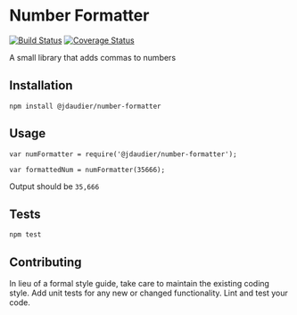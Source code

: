 # Number Formatter

[![Build Status](https://travis-ci.org/cody-pope/dynabernate.svg?branch=master)](https://travis-ci.org/cody-pope/dynabernate) [![Coverage Status](https://coveralls.io/repos/github/cody-pope/dynabernate/badge.svg?branch=master)](https://coveralls.io/github/cody-pope/dynabernate?branch=master)

A small library that adds commas to numbers

## Installation

`npm install @jdaudier/number-formatter`

## Usage

    var numFormatter = require('@jdaudier/number-formatter');

    var formattedNum = numFormatter(35666);

Output should be `35,666`

## Tests

`npm test`

## Contributing

In lieu of a formal style guide, take care to maintain the existing coding style. Add unit tests for any new or changed functionality. Lint and test your code.

